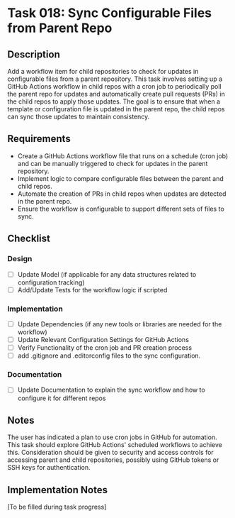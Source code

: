 # Task 018: Sync Configurable Files from Parent Repo

## Description

Add a workflow item for child repositories to check for updates in configurable files from a parent repository. This task involves setting up a GitHub Actions workflow in child repos with a cron job to periodically poll the parent repo for updates and automatically create pull requests (PRs) in the child repos to apply those updates. The goal is to ensure that when a template or configuration file is updated in the parent repo, the child repos can sync those updates to maintain consistency.

## Requirements

- Create a GitHub Actions workflow file that runs on a schedule (cron job) and can be manually triggered to check for updates in the parent repository.
- Implement logic to compare configurable files between the parent and child repos.
- Automate the creation of PRs in child repos when updates are detected in the parent repo.
- Ensure the workflow is configurable to support different sets of files to sync.

## Checklist

### Design
- [ ] Update Model (if applicable for any data structures related to configuration tracking)
- [ ] Add/Update Tests for the workflow logic if scripted

### Implementation
- [ ] Update Dependencies (if any new tools or libraries are needed for the workflow)
- [ ] Update Relevant Configuration Settings for GitHub Actions
- [ ] Verify Functionality of the cron job and PR creation process
- [ ] add .gitignore and .editorconfig files to the sync configuration.

### Documentation
- [ ] Update Documentation to explain the sync workflow and how to configure it for different repos

## Notes

The user has indicated a plan to use cron jobs in GitHub for automation. This task should explore GitHub Actions' scheduled workflows to achieve this. Consideration should be given to security and access controls for accessing parent and child repositories, possibly using GitHub tokens or SSH keys for authentication.

## Implementation Notes

[To be filled during task progress]
